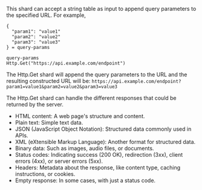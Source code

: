 This shard can accept a string table as input to append query parameters to the specified URL.
For example,
```shards
{
  "param1": "value1"
  "param2": "value2"
  "param3": "value3"
} = query-params

query-params
Http.Get("https://api.example.com/endpoint")
```
The Http.Get shard will append the query parameters to the URL and the resulting constructed URL will be: `https://api.example.com/endpoint?param1=value1&param2=value2&param3=value3`

The Http.Get shard can handle the different responses that could be returned by the server.
- HTML content: A web page's structure and content.
- Plain text: Simple text data.
- JSON (JavaScript Object Notation): Structured data commonly used in APIs.
- XML (eXtensible Markup Language): Another format for structured data.
- Binary data: Such as images, audio files, or documents.
- Status codes: Indicating success (200 OK), redirection (3xx), client errors (4xx), or server errors (5xx).
- Headers: Metadata about the response, like content type, caching instructions, or cookies.
- Empty response: In some cases, with just a status code.
